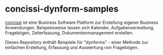 # concissi-dynform-samples

[concissi](https://concissi.de/) ist eine Business Software Platform zur Erstellung eigener Business Anwendungen. Beispielsweise lassen sich Kalender, Aufgabenverwaltung, Fragebögen, Zeiterfassung, Dokumentenmanagement erstellen.

Dieses Repository enthält Beispiele für "dynforms" - einer Methode zur einfachen Erstellung, Erfassung und Auswertung von Fragebögen.
